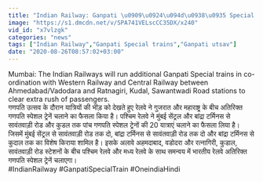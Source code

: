 ```yaml
---
title: "Indian Railway: Ganpati \u0909\u0924\u094d\u0938\u0935 Special Train \u091a\u0932\u093e\u090f\u0917\u093e Railway, \u091c\u093e\u0928\u0947\u0902 Date \u0914\u0930 Time \u0935\u0928\u0907\u0902\u0921\u093f\u092f\u093e \u0939\u093f\u0902\u0926\u0940"
image: "https://s1.dmcdn.net/v/SPA741VELscCC35DX/x240"
vid_id: "x7vlzgk"
categories: "news"
tags: ["Indian Railway","Ganpati Special trains","Ganpati utsav"]
date: "2020-08-26T08:57:02+03:00"
---
```

Mumbai: The Indian Railways will run additional Ganpati Special trains in co-ordination with Western Railway and Central Railway between Ahmedabad/Vadodara and Ratnagiri, Kudal, Sawantwadi Road stations to clear extra rush of passengers.  <br>गणपति उत्सव के दौरान यात्रियों की भीड़ को देखते हुए रेलवे ने गुजरात और महाराष्ट्र के बीच अतिरिक्त गणपति स्पेशल ट्रेनें चलाने का फैसला किया है। पश्चिम रेलवे ने मुंबई सेंट्रल और बांद्रा टर्मिनस से सावंतवाड़ी रोड और कुडल तक पांच गणपति स्पेशल ट्रेनों की 20 यात्राएं चलाने का फैसला लिया है। जिसमें मुंबई सेंट्रल से सावंतवाड़ी रोड तक दो, बांद्रा टर्मिनस से सावंतवाड़ी रोड तक दो और बांद्रा टर्मिनस से कुदाल तक का विशेष किराया शामिल है। इसके अलावे अहमदाबाद, वडोदरा और रत्नागिरी, कुडाल, सावंतवाड़ी रोड स्टेशनों के बीच पश्चिम रेलवे और मध्य रेलवे के साथ समन्वय में भारतीय रेलवे अतिरिक्त गणपति स्पेशल ट्रेनें चलाएगा।   <br>#IndianRailway #GanpatiSpecialTrain #OneindiaHindi
